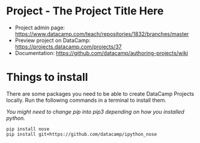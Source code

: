 # Project - The Project Title Here

* Project admin page: https://www.datacamp.com/teach/repositories/1832/branches/master
* Preview project on DataCamp: https://projects.datacamp.com/projects/37
* Documentation: https://github.com/datacamp/authoring-projects/wiki


# Things to install

There are some packages you need to be able to create DataCamp Projects locally. Run the following commands in a terminal to install them.

*You might need to change pip into pip3 depending on how you installed python.*

```
pip install nose
pip install git+https://github.com/datacamp/ipython_nose
```